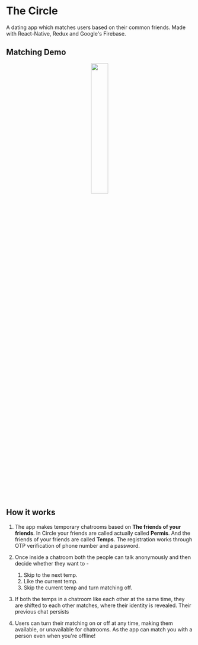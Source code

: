 # The Circle
A dating app which matches users based on their common friends.
Made with React-Native, Redux and Google's Firebase.

## Matching Demo 
<p align="middle">
 <img src="https://github.com/shaurya2612/TheCircle/blob/main/CircleMatching.gif" width=30% height=30%>
</p>

## How it works
1. The app makes temporary chatrooms based on **The friends of your friends**. In Circle your friends are called actually called **Permis**. And the friends of your friends are called **Temps**. The registration works through OTP verification of phone number and a password.

2. Once inside a chatroom both the people can talk anonymously and then decide whether they want to -
    1. Skip to the next temp.
    2. Like the current temp.
    3. Skip the current temp and turn matching off.
    
3. If both the temps in a chatroom like each other at the same time, they are shifted to each other matches, where their identity is revealed. Their previous chat persists

4. Users can turn their matching on or off at any time, making them available, or unavailable for chatrooms. As the app can match you with a person even when you're offline!






